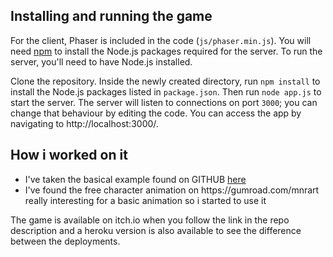 ## Installing and running the game

For the client, Phaser is included in the code (`js/phaser.min.js`). You will need [npm](https://www.npmjs.com/) to install the Node.js packages required for the server. To run the server, you'll need to have Node.js installed.

Clone the repository. Inside the newly created directory, run `npm install` to install the Node.js packages listed in `package.json`. Then run `node app.js` to start the server. The server will listen to connections on port `3000`; you can change that behaviour by editing the code. You can access the app by navigating to http://localhost:3000/.

## How i worked on it

<ul>
<li>I've taken the basical example found on GITHUB <a href="https://github.com/claudelebrun/easystarjs-phaser"> here </a> </li>

<li>I've found the free character animation on https://gumroad.com/mnrart really interesting for a basic animation so i started to use it </li>
</ul>

The game is available on itch.io when you follow the link in the repo description and a heroku version is also available to see the difference between the deployments.
